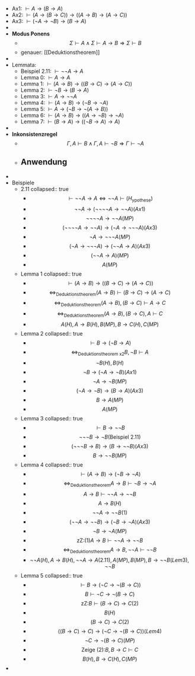 - Ax1: $\vdash A\rightarrow\left(B\rightarrow A\right)$
- Ax2: $\vdash\left(A\rightarrow\left(B\rightarrow C\right)\right)\rightarrow\left(\left(A\rightarrow B\right)\rightarrow\left(A\rightarrow C\right)\right)$
- Ax3: $\vdash\left(\neg A\rightarrow\neg B\right)\rightarrow\left(B\rightarrow A\right)$
-
- **Modus Ponens**
	- $$\Sigma\vdash A\land\Sigma\vdash A\rightarrow B\Rightarrow\Sigma\vdash B$$
	- genauer: [[Deduktionstheorem]]
-
- Lemmata:
	- Beispiel 2.11: $\vdash\neg\neg A\rightarrow A$
	- Lemma 0: $\vdash A\rightarrow A$
	- Lemma 1: $\vdash\left(A\rightarrow B\right)\rightarrow\left(\left(B\rightarrow C\right)\rightarrow\left(A\rightarrow C\right)\right)$
	- Lemma 2: $\vdash\neg B\rightarrow\left(B\rightarrow A\right)$
	- Lemma 3: $\vdash A\rightarrow\neg\neg A$
	- Lemma 4: $\vdash\left(A\rightarrow B\right)\rightarrow\left(\neg B\rightarrow\neg A\right)$
	- Lemma 5: $\vdash A\rightarrow\left(\neg B\rightarrow\neg\left(A\rightarrow B\right)\right)$
	- Lemma 6: $\vdash\left(A\rightarrow B\right)\rightarrow\left(\left(A\rightarrow\neg B\right)\rightarrow\neg A\right)$
	- Lemma 7: $\vdash\left(B\rightarrow A\right)\rightarrow\left(\left(\neg B\rightarrow A\right)\rightarrow A\right)$
-
- **Inkonsistenzregel**
	- $$\Gamma,A\vdash B\land\Gamma,A\vdash\neg B\Rightarrow\Gamma\vdash\neg A$$
	- Anwendung
		-
-
- Beispiele
	- 2.11
	  collapsed:: true
		- $$\vdash\neg\neg A\rightarrow A\Leftrightarrow\neg\neg A\vdash\left(H_{\text{ypothese}}\right)$$
		- $$\neg\neg A\rightarrow\left(\neg\neg\neg\neg A\rightarrow\neg\neg A\right)\left(Ax1\right)$$
		- $$\neg\neg\neg\neg A\rightarrow\neg\neg A\left(MP\right)$$
		- $$\left(\neg\neg\neg\neg A\rightarrow\neg\neg A\right)\rightarrow\left(\neg A\rightarrow\neg\neg\neg A\right)\left(Ax3\right)$$
		- $$\neg A\rightarrow\neg\neg\neg A\left(MP\right)$$
		- $$\left(\neg A\rightarrow\neg\neg\neg A\right)\rightarrow\left(\neg\neg A\rightarrow A\right)\left(Ax3\right)$$
		- $$\left(\neg\neg A\rightarrow A\right)\left(MP\right)$$
		- $$A\left(MP\right)$$
	- Lemma 1
	  collapsed:: true
		- $$\vdash\left(A\rightarrow B\right)\rightarrow\left(\left(B\rightarrow C\right)\rightarrow\left(A\rightarrow C\right)\right)$$
		- $$\Leftrightarrow_{\text{Deduktionstheorem}}\left(A\rightarrow B\right)\vdash\left(B\rightarrow C\right)\rightarrow\left(A\rightarrow C\right)$$
		- $$\Leftrightarrow_{\text{Deduktionstheorem}}\left(A\rightarrow B\right),\left(B\rightarrow C\right)\vdash A\rightarrow C$$
		- $$\Leftrightarrow_{\text{Deduktionstheorem}}\left(A\rightarrow B\right),\left(B\rightarrow C\right),A\vdash C$$
		- $$A\left(H\right),A\rightarrow B\left(H\right),B\left(MP\right),B\rightarrow C\left(H\right),C\left(MP\right)$$
	- Lemma 2
	  collapsed:: true
		- $$\vdash B\rightarrow\left(\neg B\rightarrow A\right)$$
		- $$\Leftrightarrow_{\text{Deduktionstheorem x2}}B,\neg B\vdash A$$
		- $$\neg B\left(H\right),B\left(H\right)$$
		- $$\neg B\rightarrow\left(\neg A\rightarrow\neg B\right)\left(Ax1\right)$$
		- $$\neg A\rightarrow\neg B\left(MP\right)$$
		- $$\left(\neg A\rightarrow\neg B\right)\rightarrow\left(B\rightarrow A\right)\left(Ax3\right)$$
		- $$B\rightarrow A\left(MP\right)$$
		- $$A\left(MP\right)$$
	- Lemma 3
	  collapsed:: true
		- $$\vdash B\rightarrow\neg\neg B$$
		- $$\neg\neg\neg B\rightarrow\neg B\left(\text{Beispiel 2.11}\right)$$
		- $$\left(\neg\neg\neg B\rightarrow B\right)\rightarrow\left(B\rightarrow\neg\neg B\right)\left(Ax3\right)$$
		- $$B\rightarrow\neg\neg B\left(MP\right)$$
	- Lemma 4
	  collapsed:: true
		- $$\vdash\left(A\rightarrow B\right)\rightarrow\left(\neg B\rightarrow\neg A\right)$$
		- $$\Leftrightarrow_{\text{Deduktionstheorem}}A\rightarrow B\vdash\neg B\rightarrow\neg A$$
		- $$A\rightarrow B\vdash\neg\neg A\rightarrow\neg\neg B$$
		- $$A\rightarrow B\left(H\right)$$
		- $$\neg\neg A\rightarrow\neg\neg B\left(1\right)$$
		- $$\left(\neg\neg A\rightarrow\neg\neg B\right)\rightarrow\left(\neg B\rightarrow\neg A\right)\left(Ax3\right)$$
		- $$\neg B\rightarrow\neg A\left(MP\right)$$
		- $$\text{zZ:(1)}A\rightarrow B\vdash\neg\neg A\rightarrow\neg\neg B$$
		- $$\Leftrightarrow_{\text{Deduktionstheorem}}A\rightarrow B,\neg\neg A\vdash\neg\neg B$$
		- $$\neg\neg A\left(H\right),A\rightarrow B\left(H\right),\neg\neg A\rightarrow A\left(2.11\right),A\left(MP\right),B\left(MP\right),B\rightarrow\neg\neg B\left(Lem3\right),\neg\neg B$$
	- Lemma 5
	  collapsed:: true
		- $$\vdash B\rightarrow\left(\neg C\rightarrow\neg\left(B\rightarrow C\right)\right)$$
		- $$B\vdash\neg C\rightarrow\neg\left(B\rightarrow C\right)$$
		- $$\text{zZ:}B\vdash\left(B\rightarrow C\right)\rightarrow C\left(2\right)$$
		- $$B\left(H\right)$$
		- $$\left(B\rightarrow C\right)\rightarrow C\left(2\right)$$
		- $$\left(\left(B\rightarrow C\right)\rightarrow C\right)\rightarrow\left(\neg C\rightarrow\neg\left(B\rightarrow C\right)\right)\left(Lem4\right)$$
		- $$\neg C\rightarrow\neg\left(B\rightarrow C\right)\left(MP\right)$$
		- $$\text{Zeige (2):}B,B\rightarrow C\vdash C$$
		- $$B\left(H\right),B\rightarrow C\left(H\right),C\left(MP\right)$$
-